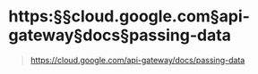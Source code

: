 # https:§§cloud.google.com§api-gateway§docs§passing-data
> https://cloud.google.com/api-gateway/docs/passing-data
